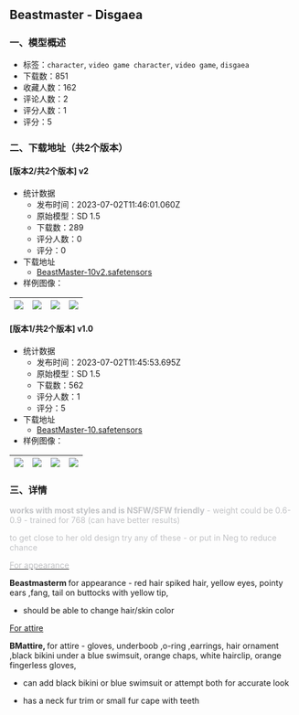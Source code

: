 ## Beastmaster  - Disgaea
### 一、模型概述

- 标签：`character`, `video game character`, `video game`, `disgaea`
- 下载数：851
- 收藏人数：162
- 评论人数：2
- 评分人数：1
- 评分：5

### 二、下载地址（共2个版本）

#### [版本2/共2个版本] v2

- 统计数据
  - 发布时间：2023-07-02T11:46:01.060Z
  - 原始模型：SD 1.5
  - 下载数：289
  - 评分人数：0
  - 评分：0
- 下载地址
  - [BeastMaster-10v2.safetensors](https://civitai.com/api/download/models/107965)
- 样例图像：

| <img src="https://image.civitai.com/xG1nkqKTMzGDvpLrqFT7WA/78fc71d0-fdba-42a9-90c7-2bfae79667d9/width=450/1368470.jpeg" /> | <img src="https://image.civitai.com/xG1nkqKTMzGDvpLrqFT7WA/feb5c3d1-b0b7-473a-8f51-bc6915ec553a/width=450/1368352.jpeg" /> | <img src="https://image.civitai.com/xG1nkqKTMzGDvpLrqFT7WA/af78705d-75e9-4030-af48-e21e3831a670/width=450/1368354.jpeg" /> | <img src="https://image.civitai.com/xG1nkqKTMzGDvpLrqFT7WA/c414aaef-7740-4b80-b345-f87c168bfae9/width=450/1373776.jpeg" /> |
| ---- | ---- | ---- | ---- |

#### [版本1/共2个版本] v1.0

- 统计数据
  - 发布时间：2023-07-02T11:45:53.695Z
  - 原始模型：SD 1.5
  - 下载数：562
  - 评分人数：1
  - 评分：5
- 下载地址
  - [BeastMaster-10.safetensors](https://civitai.com/api/download/models/89588)
- 样例图像：

| <img src="https://image.civitai.com/xG1nkqKTMzGDvpLrqFT7WA/f24f4b39-faac-47ed-9103-3efe0d8ca410/width=450/1036534.jpeg" /> | <img src="https://image.civitai.com/xG1nkqKTMzGDvpLrqFT7WA/e80122e6-1a3d-4fe7-8e85-44f63838eab9/width=450/1036533.jpeg" /> | <img src="https://image.civitai.com/xG1nkqKTMzGDvpLrqFT7WA/bf0b5993-d479-41c1-b9d4-11ab566c46b8/width=450/1036532.jpeg" /> | <img src="https://image.civitai.com/xG1nkqKTMzGDvpLrqFT7WA/fd0a8a7a-4437-4544-bcf6-572ed7ea370e/width=450/1036535.jpeg" /> |
| ---- | ---- | ---- | ---- |


### 三、详情
<p><strong><span style="color:rgb(193, 194, 197)">works with most styles and is NSFW/SFW friendly</span></strong><span style="color:rgb(193, 194, 197)"> - weight could be 0.6- 0.9 - trained for 768 (can have better results)</span></p><p></p><p><span style="color:rgb(193, 194, 197)">to get close to her old design try any of these - or put in Neg to reduce chance</span></p><p><u><span style="color:rgb(193, 194, 197)">For appearance</span></u></p><p><strong>Beastmasterm </strong>for appearance - red hair spiked hair, yellow eyes, pointy ears ,fang, tail on buttocks with yellow tip,</p><ul><li><p>should be able to change hair/skin color</p></li></ul><p><u>For attire</u></p><p><strong>BMattire, </strong>for attire - gloves, underboob ,o-ring ,earrings, hair ornament ,black bikini under a blue swimsuit, orange chaps, white hairclip, orange fingerless gloves,</p><ul><li><p>can add black bikini or blue swimsuit or attempt both for accurate look</p></li><li><p>has a neck fur trim or small fur cape with teeth</p></li></ul><p></p><p></p><p></p><p></p><p></p><p></p><p></p><p></p><p></p>